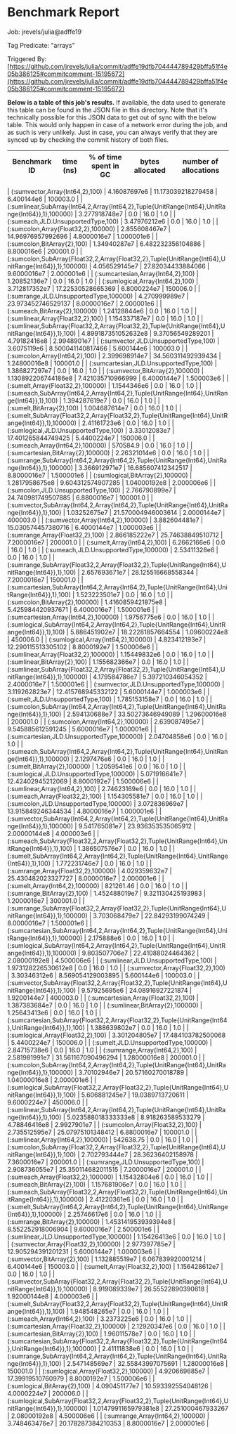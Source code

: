 # Benchmark Report

Job: jrevels/julia@adffe19

Tag Predicate: "arrays"

Triggered By: [https://github.com/jrevels/julia/commit/adffe19dfb704444789429bffa51f4e05b386125#commitcomment-15195672](https://github.com/jrevels/julia/commit/adffe19dfb704444789429bffa51f4e05b386125#commitcomment-15195672)

**Below is a table of this job's results.** If available, the data used to generate this
table can be found in the JSON file in this directory. Note that it's technically possible
for this JSON data to get out of sync with the below table. This would only happen in case
of a network error during the job, and as such is very unlikely. Just in case, you can always
verify that they are synced up by checking the commit history of both files.


| Benchmark ID | time (ns) | % of time spent in GC | bytes allocated | number of allocations |
|--------------|-----------|-----------------------|-----------------|-----------------------|

| (:sumvector,Array{Int64,2},100) | 4.16087697e6 | 11.173039218279458 | 6.400144e6 | 100003.0 |
| (:sumlinear,SubArray{Int64,2,Array{Int64,2},Tuple{UnitRange{Int64},UnitRange{Int64}},1},100000) | 3.277918748e7 | 0.0 | 16.0 | 1.0 |
| (:sumeach,JLD.UnsupportedType,100) | 3.47976212e6 | 0.0 | 16.0 | 1.0 |
| (:sumcolon,Array{Float32,2},100000) | 2.855608467e7 | 14.96976957992696 | 4.8000016e7 | 1.000001e6 |
| (:sumcolon,BitArray{2},100) | 1.34940287e7 | 6.482232356104886 | 8.800016e6 | 200001.0 |
| (:sumcolon,SubArray{Float32,2,Array{Float32,2},Tuple{UnitRange{Int64},UnitRange{Int64}},1},100000) | 4.056529145e7 | 27.82034433884066 | 9.6000016e7 | 2.000001e6 |
| (:sumcartesian,Array{Int64,2},100) | 1.20852136e7 | 0.0 | 16.0 | 1.0 |
| (:sumlogical,Array{Int64,2},100) | 3.712817352e7 | 17.22530528665369 | 6.8000224e7 | 150006.0 |
| (:sumrange,JLD.UnsupportedType,100000) | 4.270999989e7 | 23.973452746529137 | 8.0000016e7 | 2.000001e6 |
| (:sumeach,BitArray{2},100000) | 1.24128844e6 | 0.0 | 16.0 | 1.0 |
| (:sumlinear,Array{Float32,2},100) | 1.154337187e7 | 0.0 | 16.0 | 1.0 |
| (:sumlinear,SubArray{Float32,2,Array{Float32,2},Tuple{UnitRange{Int64},UnitRange{Int64}},1},100) | 4.899187351052632e8 | 9.37056549289201 | 4.79182416e8 | 2.9948901e7 |
| (:sumvector,JLD.UnsupportedType,100) | 3.6075119e6 | 8.500041140817466 | 5.600144e6 | 100003.0 |
| (:sumcolon,Array{Int64,2},100) | 2.399698914e7 | 34.560311492939434 | 1.24800016e8 | 100001.0 |
| (:sumcartesian,JLD.UnsupportedType,100) | 1.386827297e7 | 0.0 | 16.0 | 1.0 |
| (:sumvector,BitArray{2},100000) | 1.130892206744186e8 | 7.421035710966999 | 6.4000144e7 | 1.500003e6 |
| (:sumelt,Array{Float32,2},100000) | 1.1544346e6 | 0.0 | 16.0 | 1.0 |
| (:sumeach,SubArray{Int64,2,Array{Int64,2},Tuple{UnitRange{Int64},UnitRange{Int64}},1},100) | 1.394287619e7 | 0.0 | 16.0 | 1.0 |
| (:sumelt,BitArray{2},100) | 1.004687614e7 | 0.0 | 16.0 | 1.0 |
| (:sumelt,SubArray{Float32,2,Array{Float32,2},Tuple{UnitRange{Int64},UnitRange{Int64}},1},100000) | 2.41161723e6 | 0.0 | 16.0 | 1.0 |
| (:sumlogical,JLD.UnsupportedType,100) | 3.33012083e7 | 17.401265844749425 | 5.4400224e7 | 150006.0 |
| (:sumeach,Array{Int64,2},100000) | 570584.9 | 0.0 | 16.0 | 1.0 |
| (:sumcartesian,BitArray{2},100000) | 2.26321014e6 | 0.0 | 16.0 | 1.0 |
| (:sumrange,SubArray{Int64,2,Array{Int64,2},Tuple{UnitRange{Int64},UnitRange{Int64}},1},100000) | 3.366912971e7 | 16.685607412342517 | 8.8000016e7 | 1.500001e6 |
| (:sumlogical,BitArray{2},100000) | 1.2817958675e8 | 9.604312574907285 | 1.04000192e8 | 2.000006e6 |
| (:sumcolon,JLD.UnsupportedType,100) | 2.766790899e7 | 24.740981749507885 | 6.8800016e7 | 100001.0 |
| (:sumvector,SubArray{Int64,2,Array{Int64,2},Tuple{UnitRange{Int64},UnitRange{Int64}},1},100) | 1.03252675e7 | 21.570004946003614 | 2.0000144e7 | 400003.0 |
| (:sumvector,Array{Int64,2},100000) | 3.882604481e7 | 15.030574457380716 | 6.4000144e7 | 1.000003e6 |
| (:sumrange,Array{Float32,2},100) | 2.866185222e7 | 25.74638849510712 | 7.2000016e7 | 200001.0 |
| (:sumelt,Array{Int64,2},100) | 6.2662166e6 | 0.0 | 16.0 | 1.0 |
| (:sumeach,JLD.UnsupportedType,100000) | 2.53411328e6 | 0.0 | 16.0 | 1.0 |
| (:sumrange,SubArray{Float32,2,Array{Float32,2},Tuple{UnitRange{Int64},UnitRange{Int64}},1},100) | 2.657693671e7 | 28.125516668558344 | 7.2000016e7 | 150001.0 |
| (:sumcartesian,SubArray{Int64,2,Array{Int64,2},Tuple{UnitRange{Int64},UnitRange{Int64}},1},100) | 1.523223501e7 | 0.0 | 16.0 | 1.0 |
| (:sumcolon,BitArray{2},100000) | 1.4160859421875e8 | 5.425984420937671 | 6.4000016e7 | 1.500001e6 |
| (:sumcartesian,Array{Int64,2},100000) | 1.9756775e6 | 0.0 | 16.0 | 1.0 |
| (:sumlogical,SubArray{Int64,2,Array{Int64,2},Tuple{UnitRange{Int64},UnitRange{Int64}},1},100) | 5.886451902e7 | 18.22281857664554 | 1.09600224e8 | 450006.0 |
| (:sumlogical,Array{Int64,2},100000) | 4.823412193e7 | 12.290115513305102 | 8.8000192e7 | 1.500006e6 |
| (:sumlinear,Array{Float32,2},100000) | 1.15449832e6 | 0.0 | 16.0 | 1.0 |
| (:sumlinear,BitArray{2},100) | 1.155682366e7 | 0.0 | 16.0 | 1.0 |
| (:sumlinear,SubArray{Float32,2,Array{Float32,2},Tuple{UnitRange{Int64},UnitRange{Int64}},1},100000) | 4.179584786e7 | 5.397210346054352 | 2.4000016e7 | 1.500001e6 |
| (:sumvector,JLD.UnsupportedType,100000) | 3.119262823e7 | 12.415768945332122 | 5.6000144e7 | 1.000003e6 |
| (:sumelt,JLD.UnsupportedType,100) | 1.785153158e7 | 0.0 | 16.0 | 1.0 |
| (:sumcolon,SubArray{Int64,2,Array{Int64,2},Tuple{UnitRange{Int64},UnitRange{Int64}},1},100) | 2.594130688e7 | 33.50273646949089 | 1.29600016e8 | 200001.0 |
| (:sumcolon,Array{Int64,2},100000) | 2.639087495e7 | 9.545885612591245 | 5.6000016e7 | 1.000001e6 |
| (:sumcartesian,JLD.UnsupportedType,100000) | 2.04704858e6 | 0.0 | 16.0 | 1.0 |
| (:sumeach,SubArray{Int64,2,Array{Int64,2},Tuple{UnitRange{Int64},UnitRange{Int64}},1},100000) | 2.1297476e6 | 0.0 | 16.0 | 1.0 |
| (:sumelt,BitArray{2},100000) | 1.2059541e6 | 0.0 | 16.0 | 1.0 |
| (:sumlogical,JLD.UnsupportedType,100000) | 5.071916641e7 | 12.42402945212069 | 8.8000192e7 | 1.500006e6 |
| (:sumlinear,Array{Int64,2},100) | 2.74623169e6 | 0.0 | 16.0 | 1.0 |
| (:sumeach,Array{Float32,2},100) | 1.154305581e7 | 0.0 | 16.0 | 1.0 |
| (:sumcolon,JLD.UnsupportedType,100000) | 3.072836969e7 | 13.915849246344534 | 4.8000016e7 | 1.000001e6 |
| (:sumvector,SubArray{Int64,2,Array{Int64,2},Tuple{UnitRange{Int64},UnitRange{Int64}},1},100000) | 9.541765081e7 | 23.936353535065912 | 2.00000144e8 | 4.000003e6 |
| (:sumeach,SubArray{Float32,2,Array{Float32,2},Tuple{UnitRange{Int64},UnitRange{Int64}},1},100) | 1.386507576e7 | 0.0 | 16.0 | 1.0 |
| (:sumelt,SubArray{Int64,2,Array{Int64,2},Tuple{UnitRange{Int64},UnitRange{Int64}},1},100) | 1.772231746e7 | 0.0 | 16.0 | 1.0 |
| (:sumrange,Array{Float32,2},100000) | 4.029359632e7 | 25.430482023327727 | 8.0000016e7 | 2.000001e6 |
| (:sumelt,Array{Int64,2},100000) | 821261.46 | 0.0 | 16.0 | 1.0 |
| (:sumrange,BitArray{2},100) | 1.452488019e7 | 9.321130425193983 | 1.2000016e7 | 300001.0 |
| (:sumrange,SubArray{Float32,2,Array{Float32,2},Tuple{UnitRange{Int64},UnitRange{Int64}},1},100000) | 3.703068479e7 | 22.84293199074249 | 8.0000016e7 | 1.500001e6 |
| (:sumcartesian,SubArray{Int64,2,Array{Int64,2},Tuple{UnitRange{Int64},UnitRange{Int64}},1},100000) | 2.175888e6 | 0.0 | 16.0 | 1.0 |
| (:sumlogical,SubArray{Int64,2,Array{Int64,2},Tuple{UnitRange{Int64},UnitRange{Int64}},1},100000) | 9.803507706e7 | 22.41088024464362 | 2.08000192e8 | 4.500006e6 |
| (:sumlinear,JLD.UnsupportedType,100) | 1.973128226530612e8 | 0.0 | 16.0 | 1.0 |
| (:sumvector,Array{Float32,2},100) | 3.30346312e6 | 8.569054129003895 | 5.600144e6 | 100003.0 |
| (:sumvector,SubArray{Float32,2,Array{Float32,2},Tuple{UnitRange{Int64},UnitRange{Int64}},1},100) | 9.57925695e6 | 24.08916927221874 | 1.9200144e7 | 400003.0 |
| (:sumcartesian,Array{Float32,2},100) | 1.387383684e7 | 0.0 | 16.0 | 1.0 |
| (:sumlinear,BitArray{2},100000) | 1.25643413e6 | 0.0 | 16.0 | 1.0 |
| (:sumcartesian,SubArray{Float32,2,Array{Float32,2},Tuple{UnitRange{Int64},UnitRange{Int64}},1},100) | 1.388639802e7 | 0.0 | 16.0 | 1.0 |
| (:sumlogical,Array{Float32,2},100) | 3.301204805e7 | 17.484103782500068 | 5.4400224e7 | 150006.0 |
| (:sumelt,JLD.UnsupportedType,100000) | 2.84715738e6 | 0.0 | 16.0 | 1.0 |
| (:sumrange,Array{Int64,2},100) | 2.581981991e7 | 31.561167090496294 | 1.28000016e8 | 200001.0 |
| (:sumcolon,SubArray{Int64,2,Array{Int64,2},Tuple{UnitRange{Int64},UnitRange{Int64}},1},100000) | 3.70102946e7 | 20.57160270018789 | 1.04000016e8 | 2.000001e6 |
| (:sumlogical,SubArray{Float32,2,Array{Float32,2},Tuple{UnitRange{Int64},UnitRange{Int64}},1},100) | 5.606881245e7 | 19.0389713720611 | 9.6000224e7 | 450006.0 |
| (:sumlinear,SubArray{Int64,2,Array{Int64,2},Tuple{UnitRange{Int64},UnitRange{Int64}},1},100) | 5.023588018333333e8 | 8.918263589533279 | 4.78846416e8 | 2.9927901e7 |
| (:sumcolon,Array{Float32,2},100) | 2.735512595e7 | 25.07975101348412 | 6.8800016e7 | 100001.0 |
| (:sumlinear,Array{Int64,2},100000) | 542638.75 | 0.0 | 16.0 | 1.0 |
| (:sumcolon,SubArray{Float32,2,Array{Float32,2},Tuple{UnitRange{Int64},UnitRange{Int64}},1},100) | 2.702793444e7 | 28.36236402158978 | 7.3600016e7 | 200001.0 |
| (:sumrange,JLD.UnsupportedType,100) | 2.908736055e7 | 25.350114682011515 | 7.2000016e7 | 200001.0 |
| (:sumeach,Array{Float32,2},100000) | 1.15432804e6 | 0.0 | 16.0 | 1.0 |
| (:sumeach,BitArray{2},100) | 1.157681906e7 | 0.0 | 16.0 | 1.0 |
| (:sumeach,SubArray{Float32,2,Array{Float32,2},Tuple{UnitRange{Int64},UnitRange{Int64}},1},100000) | 2.41220361e6 | 0.0 | 16.0 | 1.0 |
| (:sumelt,SubArray{Int64,2,Array{Int64,2},Tuple{UnitRange{Int64},UnitRange{Int64}},1},100000) | 2.25746617e6 | 0.0 | 16.0 | 1.0 |
| (:sumrange,BitArray{2},100000) | 1.453141953939394e8 | 8.552252918006904 | 9.6000016e7 | 2.500001e6 |
| (:sumlinear,JLD.UnsupportedType,100000) | 1.15426413e6 | 0.0 | 16.0 | 1.0 |
| (:sumvector,Array{Float32,2},100000) | 2.977397785e7 | 12.905294391201231 | 5.6000144e7 | 1.000003e6 |
| (:sumvector,BitArray{2},100) | 1.132885519e7 | 6.067839920001214 | 6.400144e6 | 150003.0 |
| (:sumelt,Array{Float32,2},100) | 1.156428612e7 | 0.0 | 16.0 | 1.0 |
| (:sumvector,SubArray{Float32,2,Array{Float32,2},Tuple{UnitRange{Int64},UnitRange{Int64}},1},100000) | 8.919089339e7 | 26.55522890390618 | 1.92000144e8 | 4.000003e6 |
| (:sumelt,SubArray{Float32,2,Array{Float32,2},Tuple{UnitRange{Int64},UnitRange{Int64}},1},100) | 1.948548265e7 | 0.0 | 16.0 | 1.0 |
| (:sumeach,Array{Int64,2},100) | 3.2373225e6 | 0.0 | 16.0 | 1.0 |
| (:sumcartesian,Array{Float32,2},100000) | 2.12920347e6 | 0.0 | 16.0 | 1.0 |
| (:sumcartesian,BitArray{2},100) | 1.96011578e7 | 0.0 | 16.0 | 1.0 |
| (:sumcartesian,SubArray{Float32,2,Array{Float32,2},Tuple{UnitRange{Int64},UnitRange{Int64}},1},100000) | 2.41111838e6 | 0.0 | 16.0 | 1.0 |
| (:sumrange,SubArray{Int64,2,Array{Int64,2},Tuple{UnitRange{Int64},UnitRange{Int64}},1},100) | 2.547148569e7 | 32.55843997075691 | 1.28000016e8 | 150001.0 |
| (:sumlogical,Array{Float32,2},100000) | 4.920669685e7 | 17.39919510760979 | 8.8000192e7 | 1.500006e6 |
| (:sumlogical,BitArray{2},100) | 4.090451177e7 | 10.593392554048126 | 4.0000224e7 | 200006.0 |
| (:sumlogical,SubArray{Float32,2,Array{Float32,2},Tuple{UnitRange{Int64},UnitRange{Int64}},1},100000) | 1.0147991165979381e8 | 27.251000467933267 | 2.08000192e8 | 4.500006e6 |
| (:sumrange,Array{Int64,2},100000) | 3.748463476e7 | 20.178287384210353 | 8.8000016e7 | 2.000001e6 |

